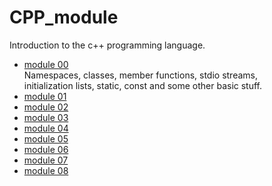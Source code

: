 # CPP_module
Introduction to the c++ programming language.

- [module 00](./module_00) \
  Namespaces, classes, member functions, stdio streams, \
  initialization lists, static, const and some other basic stuff.
- [module 01](./module_01)
- [module 02](./module_02)
- [module 03](./module_03)
- [module 04](./module_04)
- [module 05](./module_05)
- [module 06](./module_06)
- [module 07](./module_07)
- [module 08](./module_08)

